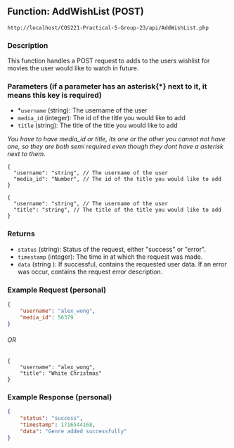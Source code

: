 ## Function: AddWishList (POST)

```uri
http://localhost/COS221-Practical-5-Group-23/api/AddWishList.php
```

### Description

This function handles a POST request to adds to the users wishlist for movies the user would like to watch in future.

### Parameters (if a parameter has an asterisk{*} next to it, it means this key is required)

- *`username` (string): The username of the user
- `media_id` (integer): The id of the title you would like to add
- `title` (string): The title of the title you would like to add

*You have to have media_id or title, its one or the other you cannot not have one, so they are both semi required even though they dont have a asterisk next to them.*

```json5
{
  "username": "string", // The username of the user
  "media_id": "Number", // The id of the title you would like to add
}
```

```json5
{
  "username": "string", // The username of the user
  "title": "string", // The title of the title you would like to add
}
```

### Returns

- `status` (string): Status of the request, either "success" or "error".
- `timestamp` (integer): The time in at which the request was made.
- `data` (string ): If successful, contains the requested user data. If an error was occur, contains the request error description.

### Example Request (personal)

```json
{
    "username": "alex_wong",
    "media_id": 56379
}
```

###### OR

```json5
{
    "username": "alex_wong",
    "title": "White Christmas"
}
```

### Example Response (personal)

```json
{
    "status": "success",
    "timestamp": 1716544168,
    "data": "Genre added successfully"
}
```
